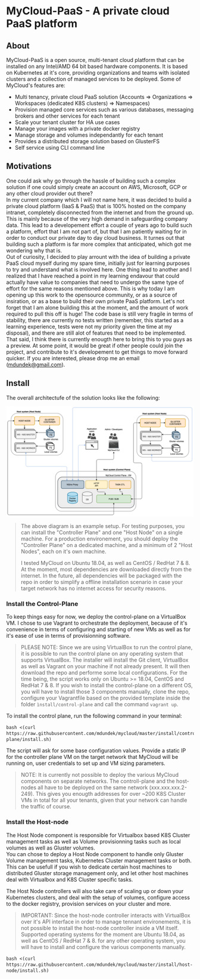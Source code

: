 # MyCloud-PaaS - A private cloud PaaS platform

## About

MyCloud-PaaS is a open source, multi-tenant cloud platform that can be installed on any Intel/AMD 64 bit based hardware components. It is based on Kubernetes at it's core, providing organizations and teams with isolated clusters and a collection of managed services to be deployed. Some of MyCloud's features are:

- Multi tenancy, private cloud PaaS solution (Accounts => Organizations => Workspaces (dedicated K8S clusters) => Namespaces)
- Provision managed core services such as various databases, messaging brokers and other services for each tenant
- Scale your tenant cluster for HA use cases
- Manage your images with a private docker registry
- Manage storage and volumes independantly for each tenant
- Provides a distributed storage solution based on GlusterFS
- Self service using CLI command line

## Motivations

One could ask why go through the hassle of building such a complex solution if one could simply create an account on AWS, Microsoft, GCP or any other cloud provider out there?  
In my current company which I will not name here, it was decided to build a private cloud platform (IaaS & PaaS) that is 100% hosted on the company intranet, completely disconnected from the internet and from the ground up. This is mainly because of the very high demand in safeguarding company data. This lead to a developement effort a couple of years ago to build such a platform, effort that I am not part of, but that I am patiently waiting for in order to conduct our private day to day cloud business. It turnes out that building such a platform is far more complex that anticipated, which got me wondering why that is.  
Out of curiosity, I decided to play arrount with the idea of building a private PaaS cloud myself during my spare time, initially just for learning purposes to try and understand what is involved here. One thing lead to another and I realized that I have reached a point in my learning endavour that could actually have value to companies that need to undergo the same type of effort for the same reasons mentioned above. 
This is why today I am opening up this work to the opensource community, or as a source of insiration, or as a base to build their own private PaaS platform. Let's not forget that I am alone building this at the moment, and the amount of work required to pull this off is huge! The code base is still very fragile in terms of stability, there are currently no tests written (remember, this started as a learning experience, tests were not my priority given the time at my disposal), and there are still alot of features that need to be implemented. That said, I think there is currently enougth here to bring this to you guys as a preview. At some point, it would be great if other people could join the project, and contribute to it's developement to get things to move forward quicker. If you are interested, please drop me an email (mdundek@gmail.com).

## Install

The overall architectufe of the solution looks like the following:

![MyCloud PaaS Component diagram](./resources/component-diagram.png)

> The above diagram is an example setup. For testing purposes, you can install the "Controller Plane" and one "Host Node" on a single machine. 
> For a production environement, you should deploy the "Controller Plane" on a dedicated machine, and a minimum of 2 "Host Nodes", each on it's own machine.
>
> I tested MyCloud on Ubuntu 18.04, as well as CentOS / RedHat 7 & 8.
> At the moment, most dependencies are downloaded directly from the internet. In the future, all dependencies will be packaged with the repo in order to simplify a offline installation scenario in case your target network has no internet access for security reasons. 

### Install the Control-Plane

To keep things easy for now, we deploy the control-plane on a VirtualBox VM. I chose to use Vagrant to orchestrate the deployment, because of it's convenience in terms of configuring and starting of new VMs as well as for it's ease of use in terms of provisionning software.

> PLEASE NOTE: Since we are using VirtualBox to run the control plane, it is possible to run the control plane on any operating system that supports VirtualBox.
> The installer will install the Git client, VirtualBox as well as Vagrant on your machine if not already present. It will then download the repo and performe some local configurations.
> For the time being, the script works only on Ubuntu >= 18.04, CentOS and RedHat 7 & 8. If you wish to install the control-plane on a different OS, you will have to install those 3 components manually, clone the repo, configure your Vagrantfile based on the provided template inside the folder `ìnstall/control-plane` and call the command `vagrant up`.

To install the control plane, run the following command in your terminal:

```
bash <(curl https://raw.githubusercontent.com/mdundek/mycloud/master/install/control-plane/install.sh)
```

The script will ask for some base configuration values. Provide a static IP for the controller plane VM on the target network that MyCloud will be running on, user credentials to set up and VM sizing parameters.

> NOTE: It is currently not possible to deploy the various MyCloud components on separate networks. The controll-plane and the host-nodes all have to be deployed on the same network (xxx.xxx.xxx.2-249). This gives you enougth addresses for over ~200 K8S Cluster VMs in total for all your tenants, given that your network can handle the traffic of course.

### Install the Host-node

The Host Node component is responsible for Virtualbox based K8S Cluster management tasks as well as Volume provisionning tasks such as local volumes as well as Gluster volumes.  
You can chose to deploy a Host Node component to handle only Gluster Volume management tasks, Kubernetes Cluster management tasks or both. This can be usefull if you wish to dedicate certain host machines to distributed Gluster storage management only, and let other host machines deal with Virtualbox and K8S Cluster specific tasks.  

The Host Node controllers will also take care of scaling up or down your Kubernetes clusters, and deal with the setup of volumes, configure access to the docker registry, provision services on your cluster and more.

> IMPORTANT: Since the host-node controller interacts with VirtualBox over it's API interface in order to manage tennant environements, it is not possible to install the host-node controller inside a VM itself.
> Supported operating systems for the moment are Ubuntu 18.04, as well as CentOS / RedHat 7 & 8. for any other operating system, you will have to install and configure the various components manually.

```
bash <(curl https://raw.githubusercontent.com/mdundek/mycloud/master/install/host-node/install.sh)
```